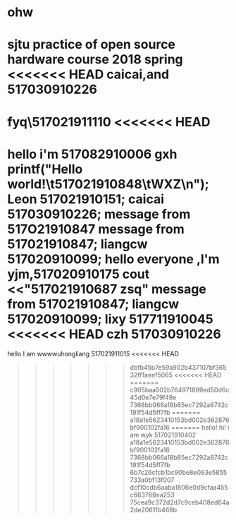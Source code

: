 # ohw
sjtu practice of open source hardware course 2018 spring
<<<<<<< HEAD
caicai,and 517030910226
=======

fyq\517021911110
<<<<<<< HEAD
=======
hello  i'm 517082910006 gxh
printf("Hello world!\t517021910848\tWXZ\n");
Leon 517021910151;
caicai 517030910226;
message from 517O21910847
message from 517021910847;
liangcw 517020910099;
hello everyone ,l'm yjm,517020910175
cout <<"517021910687 zsq"
message from 517021910847;
liangcw 517020910099;
lixy 517711910045
<<<<<<< HEAD
czh 517030910226
=======
hello I am wwwwuhongliang 517021911015
<<<<<<< HEAD
>>>>>>> dbfb45b7e59a902b437107bf36532ff1aeef5065
<<<<<<< HEAD
=======
>>>>>>> c905baa502b764971899ed50d6c45d0e7e79f49e
>>>>>>> 7368bb066a18b85ec7292a8742c191f54d5ff7fb
=======
>>>>>>> a18a1e5623410153bd002e362876bf900102fa16
=======
hello!
hi! i am wyk 517021910402
>>>>>>> a18a1e5623410153bd002e362876bf900102fa16
>>>>>>> 7368bb066a18b85ec7292a8742c191f54d5ff7fb
>>>>>>> 6b7c26cfcb1bc90be8e093e5855733a0bf13f007
>>>>>>> dcf10cdb6aaba1806e0d9cfaa455c663768ea253
>>>>>>> 75cea9c372d2d7c9ceb408ed64a2de20611b468b
